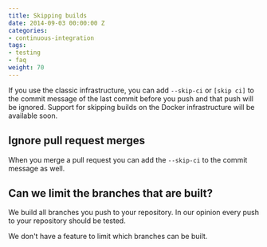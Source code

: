 ```yaml
---
title: Skipping builds
date: 2014-09-03 00:00:00 Z
categories:
- continuous-integration
tags:
- testing
- faq
weight: 70
---
```


If you use the classic infrastructure, you can add `--skip-ci` or  `[skip ci]` to the commit message of the last commit before you push and that push will be ignored. Support for skipping builds on the Docker infrastructure will be available soon.

## Ignore pull request merges

When you merge a pull request you can add the `--skip-ci` to the commit message as well.

## Can we limit the branches that are built?

We build all branches you push to your repository. In our opinion every push to your repository should be tested.

We don't have a feature to limit which branches can be built.

